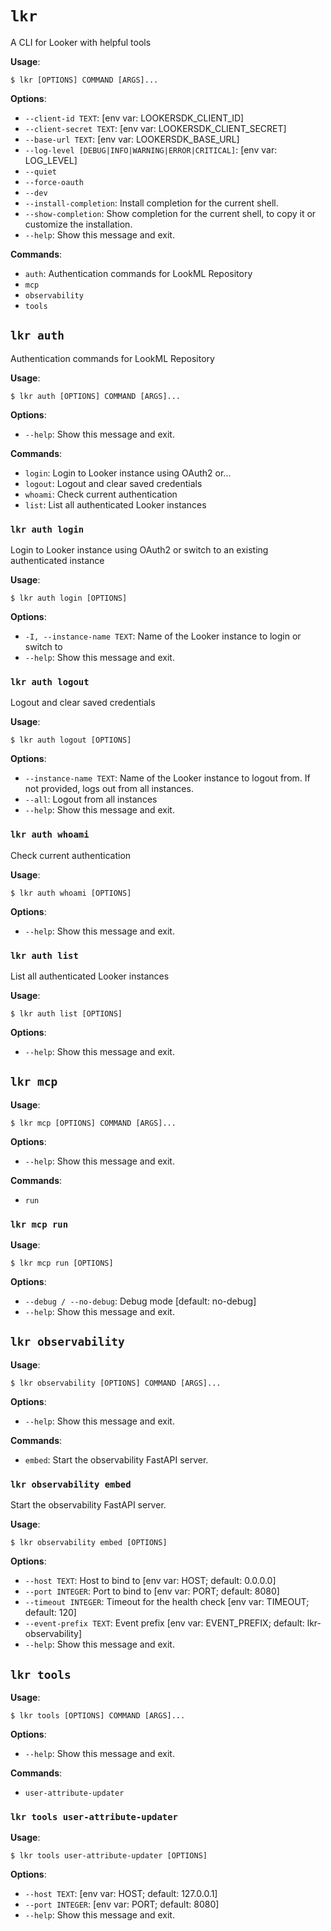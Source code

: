 # `lkr`

A CLI for Looker with helpful tools

**Usage**:

```console
$ lkr [OPTIONS] COMMAND [ARGS]...
```

**Options**:

* `--client-id TEXT`: [env var: LOOKERSDK_CLIENT_ID]
* `--client-secret TEXT`: [env var: LOOKERSDK_CLIENT_SECRET]
* `--base-url TEXT`: [env var: LOOKERSDK_BASE_URL]
* `--log-level [DEBUG|INFO|WARNING|ERROR|CRITICAL]`: [env var: LOG_LEVEL]
* `--quiet`
* `--force-oauth`
* `--dev`
* `--install-completion`: Install completion for the current shell.
* `--show-completion`: Show completion for the current shell, to copy it or customize the installation.
* `--help`: Show this message and exit.

**Commands**:

* `auth`: Authentication commands for LookML Repository
* `mcp`
* `observability`
* `tools`

## `lkr auth`

Authentication commands for LookML Repository

**Usage**:

```console
$ lkr auth [OPTIONS] COMMAND [ARGS]...
```

**Options**:

* `--help`: Show this message and exit.

**Commands**:

* `login`: Login to Looker instance using OAuth2 or...
* `logout`: Logout and clear saved credentials
* `whoami`: Check current authentication
* `list`: List all authenticated Looker instances

### `lkr auth login`

Login to Looker instance using OAuth2 or switch to an existing authenticated instance

**Usage**:

```console
$ lkr auth login [OPTIONS]
```

**Options**:

* `-I, --instance-name TEXT`: Name of the Looker instance to login or switch to
* `--help`: Show this message and exit.

### `lkr auth logout`

Logout and clear saved credentials

**Usage**:

```console
$ lkr auth logout [OPTIONS]
```

**Options**:

* `--instance-name TEXT`: Name of the Looker instance to logout from. If not provided, logs out from all instances.
* `--all`: Logout from all instances
* `--help`: Show this message and exit.

### `lkr auth whoami`

Check current authentication

**Usage**:

```console
$ lkr auth whoami [OPTIONS]
```

**Options**:

* `--help`: Show this message and exit.

### `lkr auth list`

List all authenticated Looker instances

**Usage**:

```console
$ lkr auth list [OPTIONS]
```

**Options**:

* `--help`: Show this message and exit.

## `lkr mcp`

**Usage**:

```console
$ lkr mcp [OPTIONS] COMMAND [ARGS]...
```

**Options**:

* `--help`: Show this message and exit.

**Commands**:

* `run`

### `lkr mcp run`

**Usage**:

```console
$ lkr mcp run [OPTIONS]
```

**Options**:

* `--debug / --no-debug`: Debug mode  [default: no-debug]
* `--help`: Show this message and exit.

## `lkr observability`

**Usage**:

```console
$ lkr observability [OPTIONS] COMMAND [ARGS]...
```

**Options**:

* `--help`: Show this message and exit.

**Commands**:

* `embed`: Start the observability FastAPI server.

### `lkr observability embed`

Start the observability FastAPI server.

**Usage**:

```console
$ lkr observability embed [OPTIONS]
```

**Options**:

* `--host TEXT`: Host to bind to  [env var: HOST; default: 0.0.0.0]
* `--port INTEGER`: Port to bind to  [env var: PORT; default: 8080]
* `--timeout INTEGER`: Timeout for the health check  [env var: TIMEOUT; default: 120]
* `--event-prefix TEXT`: Event prefix  [env var: EVENT_PREFIX; default: lkr-observability]
* `--help`: Show this message and exit.

## `lkr tools`

**Usage**:

```console
$ lkr tools [OPTIONS] COMMAND [ARGS]...
```

**Options**:

* `--help`: Show this message and exit.

**Commands**:

* `user-attribute-updater`

### `lkr tools user-attribute-updater`

**Usage**:

```console
$ lkr tools user-attribute-updater [OPTIONS]
```

**Options**:

* `--host TEXT`: [env var: HOST; default: 127.0.0.1]
* `--port INTEGER`: [env var: PORT; default: 8080]
* `--help`: Show this message and exit.
